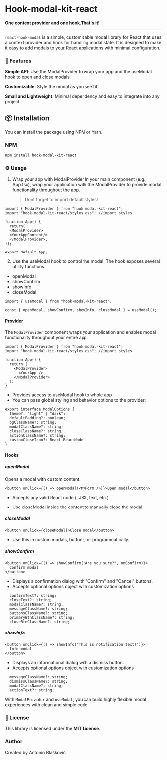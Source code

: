 # Hook-modal-kit-react

**One context provider and one hook.That's it!**

---

`react-hook-modal` is a simple, customizable modal library for React that uses a context provider and hook for handling modal state. It is designed to make it easy to add modals to your React applications with minimal configuration.

### 🚀 Features

**Simple API**: Use the ModalProvider to wrap your app and the useModal hook to open and close modals.

**Customizable**: Style the modal as you see fit.

**Small and Lightweight**: Minimal dependency and easy to integrate into any project.

## 📦 Installation

You can install the package using NPM or Yarn.

### NPM

```bash
npm install hook-modal-kit-react
```

### ⚙️ Usage

1. Wrap your app with ModalProvider
   In your main component (e.g., App.tsx), wrap your application with the ModalProvider to provide modal functionality throughout the app.
   > Dont forget to import default styles!

```tsx
import { ModalProvider } from "hook-modal-kit-react";
import "hook-modal-kit-react/styles.css"; //import styles

function App() {
  return(
  <ModalProvider>
  <YourAppContent/>
  </ModalProvider>;
)};

export default App;
```

2. Use the useModal hook to control the modal.
   The hook exposes several utility functions.

- openModal
- showConfirm
- showInfo
- closeModal

```tsx
import { useModal } from "hook-modal-kit-react";

const { openModal, showConfirm, showInfo, closeModal } = useModal();
```

#### **Provider**

The `ModalProvider` component wraps your application and enables modal functionality throughout your entire app.

```tsx
import { ModalProvider } from "hook-modal-kit-react";
import "hook-modal-kit-react/styles.css"; //import styles

function App() {
  return (
    <ModalProvider>
      <YourApp />
    </ModalProvider>
  );
}
```

- Provides access to useModal hook to whole app
- You can pass global styling and behavior options to the provider:

```tsx
export interface ModalOptions {
  theme?: "light" | "dark";
  defaultPadding?: boolean;
  bgClassName?: string;
  modalClassName?: string;
  closeClassName?: string;
  actionClassName?: string;
  customCloseIcon?: React.ReactNode;
}
```

#### **Hooks**

##### **openModal**

Opens a modal with custom content.

```tsx
<button onClick={() => openModal(<MyForm />)}>Open modal</button>
```

- Accepts any valid React node (<MyComponent />, JSX, text, etc.)

- Use closeModal inside the content to manually close the modal.

##### **closeModal**

```tsx
<button onClick={closeModal}>Close modal</button>
```

- Use this in custom modals, buttons, or programmatically.

##### **showConfirm**

```tsx
<button onClick={() => showConfirm("Are you sure?", onConfirm)}>
  Confirm modal
</button>
```

- Displays a confirmation dialog with "Confirm" and "Cancel" buttons.
- Accepts optional options object with customization options

```tsx
  confirmText?: string;
  closeText?: string;
  modalClassName?: string;
  messageClassName?: string;
  buttonsClassName?: string;
  primaryBtnClassName?: string;
  closeBtnClassName?: string;
```

##### **showInfo**

```tsx
<button onClick={() => showInfo("This is notification text!")}>
  Info modal
</button>
```

- Displays an informational dialog with a dismiss button.
- Accepts optional options object with customization options

```tsx
  messageClassName?: string;
  dismissClassName?: string;
  modalClassName?: string;
  actionText?: string;
```

With `ModalProvider` and `useModal`, you can build highly flexible modal experiences with clean and simple code.

### 📄 License

This library is licensed under the **MIT License**.

### Author

Created by Antonio Blašković
